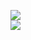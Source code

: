 [![](https://img.shields.io/badge/Made%20With-Github%20Spray-lightgrey.svg?style=for-the-badge&logo=github)](https://github.com/Annihil/github-spray#842)  
[![](https://i.imgur.com/2DrTn0Z.gif)](https://github.com/Annihil/github-spray)
